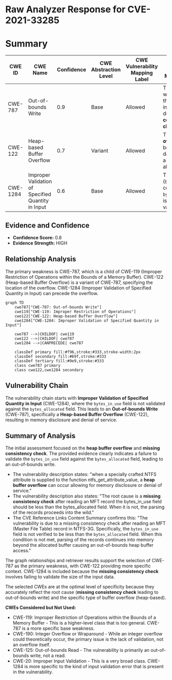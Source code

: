 # Raw Analyzer Response for CVE-2021-33285

# Summary
| CWE ID  | CWE Name | Confidence | CWE Abstraction Level | CWE Vulnerability Mapping Label | CWE-Vulnerability Mapping Notes |
|----------------|----------------------------------------------------------------------------------------------------------------------|--------------------|---------------------------|------------------------------------|------------------------------------------------------------------------------------------------------------------------------------------------------|
| CWE-787 | Out-of-bounds Write | 0.9 | Base | Allowed | The product writes data past the end of the intended buffer due to **missing consistency check**. |
| CWE-122 | Heap-based Buffer Overflow | 0.7 | Variant | Allowed | The **heap buffer overflow** occurs because the data is written to a heap-allocated buffer.|
| CWE-1284 | Improper Validation of Specified Quantity in Input | 0.6 | Base | Allowed | The quantity (`bytes_in_use` compared to `bytes_allocated`) is not properly validated. |

## Evidence and Confidence

*   **Confidence Score:** 0.8
*   **Evidence Strength:** HIGH

## Relationship Analysis
The primary weakness is CWE-787, which is a child of CWE-119 (Improper Restriction of Operations within the Bounds of a Memory Buffer). CWE-122 (Heap-based Buffer Overflow) is a variant of CWE-787, specifying the location of the overflow. CWE-1284 (Improper Validation of Specified Quantity in Input) can precede the overflow.

```mermaid
graph TD
    cwe787["CWE-787: Out-of-bounds Write"]
    cwe119["CWE-119: Improper Restriction of Operations"]
    cwe122["CWE-122: Heap-based Buffer Overflow"]
    cwe1284["CWE-1284: Improper Validation of Specified Quantity in Input"]

    cwe787 -->|CHILDOF| cwe119
    cwe122 -->|CHILDOF| cwe787
    cwe1284 -->|CANPRECEDE| cwe787

    classDef primary fill:#f96,stroke:#333,stroke-width:2px
    classDef secondary fill:#69f,stroke:#333
    classDef tertiary fill:#9e9,stroke:#333
    class cwe787 primary
    class cwe122,cwe1284 secondary
```

## Vulnerability Chain
The vulnerability chain starts with **Improper Validation of Specified Quantity in Input** (CWE-1284), where the `bytes_in_use` field is not validated against the `bytes_allocated` field. This leads to an **Out-of-bounds Write** (CWE-787), specifically a **Heap-based Buffer Overflow** (CWE-122), resulting in memory disclosure and denial of service.

## Summary of Analysis
The initial assessment focused on the **heap buffer overflow** and **missing consistency check**. The provided evidence clearly indicates a failure to validate the `bytes_in_use` field against the `bytes_allocated` field, leading to an out-of-bounds write.

*   The vulnerability description states: "when a specially crafted NTFS attribute is supplied to the function ntfs_get_attribute_value, a **heap buffer overflow** can occur allowing for memory disclosure or denial of service."
*   The vulnerability description also states: "The root cause is a **missing consistency check** after reading an MFT record the bytes_in_use field should be less than the bytes_allocated field. When it is not, the parsing of the records proceeds into the wild."
*   The CVE Reference Links Content Summary confirms this: "The vulnerability is due to a missing consistency check after reading an MFT (Master File Table) record in NTFS-3G. Specifically, the `bytes_in_use` field is not verified to be less than the `bytes_allocated` field. When this condition is not met, parsing of the records continues into memory beyond the allocated buffer causing an out-of-bounds heap buffer access."

The graph relationships and retriever results support the selection of CWE-787 as the primary weakness, with CWE-122 providing more specific context. CWE-1284 is included because the **missing consistency check** involves failing to validate the size of the input data.

The selected CWEs are at the optimal level of specificity because they accurately reflect the root cause (**missing consistency check** leading to out-of-bounds write) and the specific type of buffer overflow (heap-based).

**CWEs Considered but Not Used:**

*   CWE-119: Improper Restriction of Operations within the Bounds of a Memory Buffer - This is a higher-level class that is too general. CWE-787 is a more specific base weakness.
*   CWE-190: Integer Overflow or Wraparound - While an integer overflow could theoretically occur, the primary issue is the lack of validation, not an overflow itself.
*   CWE-125: Out-of-bounds Read - The vulnerability is primarily an out-of-bounds write, not a read.
*   CWE-20: Improper Input Validation - This is a very broad class. CWE-1284 is more specific to the kind of input validation error that is present in the vulnerability.